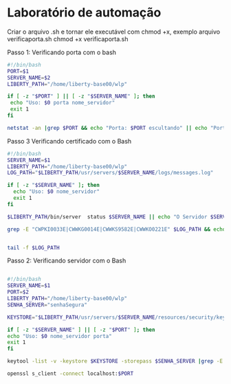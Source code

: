 # Laboratório de automação

Criar o arquivo .sh e tornar ele executável com chmod +x, exemplo
arquivo verificaporta.sh
chmod +x verificaporta.sh

Passo 1:
Verificando porta com o bash

  ```bash
#!/bin/bash
PORT=$1
SERVER_NAME=$2
LIBERTY_PATH="/home/liberty-base00/wlp"

if [ -z "$PORT" ] || [ -z "$SERVER_NAME" ]; then
   echo "Uso: $0 porta nome_servidor"
   exit 1
fi

netstat -an |grep $PORT && echo "Porta: $PORT escultando" || echo "Porta: $PORT não escultando"


  ```

Passo 3 
Verificando certificado com o Bash
  ```bash
#!/bin/bash
SERVER_NAME=$1
LIBERTY_PATH="/home/liberty-base00/wlp"
LOG_PATH="$LIBERTY_PATH/usr/servers/$SERVER_NAME/logs/messages.log"

if [ -z "$SERVER_NAME" ]; then
    echo "Uso: $0 nome_servidor"
    exit 1
fi

$LIBERTY_PATH/bin/server  status $SERVER_NAME || echo "O Servidor $SERVER_NAME não está rodando"

grep -E "CWPKI0033E|CWWKG0014E|CWWKS9582E|CWWKO0221E" $LOG_PATH && echo "Error encontrados" || echo "Nenhum erro de log"


tail -f $LOG_PATH


  ```


Passo 2: 
Verificando servidor com o Bash
  ```bash

#!/bin/bash
SERVER_NAME=$1
PORT=$2
LIBERTY_PATH="/home/liberty-base00/wlp"
SENHA_SERVER="senhaSegura"

KEYSTORE="$LIBERTY_PATH/usr/servers/$SERVER_NAME/resources/security/key.p12"

if [ -z "$SERVER_NAME" ] || [ -z "$PORT" ]; then
  echo "Uso: $0 nome_servidor porta"
  exit 1
fi

keytool -list -v -keystore $KEYSTORE -storepass $SENHA_SERVER |grep -E "Valid from|util" || echo "Keystore invalida ou senha incorreta"

openssl s_client -connect localhost:$PORT


  ```